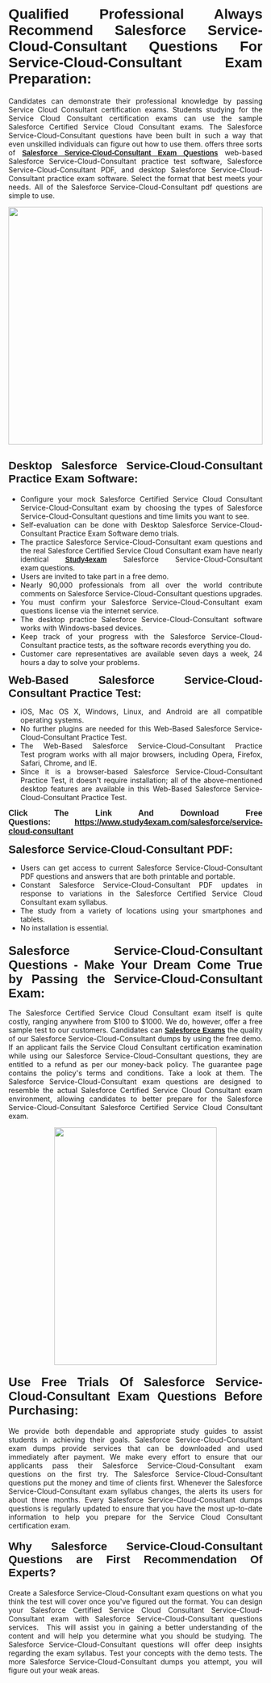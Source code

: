 <h1 style="text-align: justify;"><span style="font-family:Verdana,Geneva,sans-serif;"><strong>Qualified Professional Always Recommend Salesforce Service-Cloud-Consultant Questions For Service-Cloud-Consultant Exam Preparation:</strong></span></h1>

<p style="text-align: justify;">Candidates can demonstrate their professional knowledge by passing Service Cloud Consultant certification exams. Students studying for the Service Cloud Consultant certification exams can use the sample Salesforce Certified Service Cloud Consultant exams. The Salesforce Service-Cloud-Consultant questions have been built in such a way that even unskilled individuals can figure out how to use them. offers three sorts of <a href="https://www.study4exam.com/salesforce/service-cloud-consultant" target="_blank"><span style="font-family:Verdana,Geneva,sans-serif;"><strong>Salesforce Service-Cloud-Consultant Exam Questions</strong></span></a> web-based Salesforce Service-Cloud-Consultant practice test software, Salesforce Service-Cloud-Consultant PDF, and desktop Salesforce Service-Cloud-Consultant practice exam software. Select the format that best meets your needs. All of the Salesforce Service-Cloud-Consultant pdf questions are simple to use.</p>

<p style="text-align: justify;"><a href="https://www.study4exam.com/salesforce/service-cloud-consultant" target="_blank"><img alt="" src="https://lh3.googleusercontent.com/pw/AM-JKLWyZpIQ0aIkfIyIbfUPGjZUh9qzz_kEk5RQLLa1Ffk6zlfHeVNyBGzR2ChVBfJFdRCu2HSxQoY7qwgGNqYCcDhg4BDPSQC4_r1Lvt5LrVxcXJb-7gUYJ0C1j1XwacQik8iOf4NNB6rzl0eJTUoRr7yL=w1155-h649-no?authuser=0" style="width: 100%; height: 470px;" /></a></p>

<h2 style="text-align: justify;"><span style="font-family:Verdana,Geneva,sans-serif;"><strong><span style="font-size:22px;">Desktop Salesforce Service-Cloud-Consultant Practice Exam Software:</span></strong></span></h2>

<ul>
	<li style="text-align: justify;">Configure your mock Salesforce Certified Service Cloud Consultant Service-Cloud-Consultant exam by choosing the types of Salesforce Service-Cloud-Consultant questions and time limits you want to see.</li>
	<li style="text-align: justify;">Self-evaluation can be done with Desktop Salesforce Service-Cloud-Consultant Practice Exam Software demo trials.</li>
	<li style="text-align: justify;">The practice Salesforce Service-Cloud-Consultant exam questions and the real Salesforce Certified Service Cloud Consultant exam have nearly identical <a href="https://www.study4exam.com/" target="_blank"><span style="font-family:Verdana,Geneva,sans-serif;"><strong>Study4exam</strong></span></a> Salesforce Service-Cloud-Consultant exam questions.</li>
	<li style="text-align: justify;">Users are invited to take part in a free demo.</li>
	<li style="text-align: justify;">Nearly 90,000 professionals from all over the world contribute comments on Salesforce Service-Cloud-Consultant questions upgrades.</li>
	<li style="text-align: justify;">You must confirm your Salesforce Service-Cloud-Consultant exam questions license via the internet service.</li>
	<li style="text-align: justify;">The desktop practice Salesforce Service-Cloud-Consultant software works with Windows-based devices.</li>
	<li style="text-align: justify;">Keep track of your progress with the Salesforce Service-Cloud-Consultant practice tests, as the software records everything you do.</li>
	<li style="text-align: justify;">Customer care representatives are available seven days a week, 24 hours a day to solve your problems.</li>
</ul>

<p style="text-align: justify;"><strong><span style="font-size:22px;"><span style="font-family:Verdana,Geneva,sans-serif;">Web-Based Salesforce Service-Cloud-Consultant Practice Test:</span></span></strong></p>

<ul>
	<li style="text-align: justify;">iOS, Mac OS X, Windows, Linux, and Android are all compatible operating systems.</li>
	<li style="text-align: justify;">No further plugins are needed for this Web-Based Salesforce Service-Cloud-Consultant Practice Test.</li>
	<li style="text-align: justify;">The Web-Based Salesforce Service-Cloud-Consultant Practice Test program works with all major browsers, including Opera, Firefox, Safari, Chrome, and IE.</li>
	<li style="text-align: justify;">Since it is a browser-based Salesforce Service-Cloud-Consultant Practice Test, it doesn't require installation; all of the above-mentioned desktop features are available in this Web-Based Salesforce Service-Cloud-Consultant Practice Test.</li>
</ul>

<p style="text-align: justify;"><span style="font-size:16px;"><span style="font-family:Tahoma,Geneva,sans-serif;"><strong>Click The Link And Download Free Questions:</strong> <strong><a href="https://www.study4exam.com/salesforce/service-cloud-consultant" target="_blank">https://www.study4exam.com/salesforce/service-cloud-consultant</a></strong></span></span></p>

<p style="text-align: justify;"><strong><span style="font-size:22px;"><span style="font-family:Verdana,Geneva,sans-serif;">Salesforce Service-Cloud-Consultant PDF:</span></span></strong></p>

<ul>
	<li style="text-align: justify;">Users can get access to current Salesforce Service-Cloud-Consultant PDF questions and answers that are both printable and portable.</li>
	<li style="text-align: justify;">Constant Salesforce Service-Cloud-Consultant PDF updates in response to variations in the Salesforce Certified Service Cloud Consultant exam syllabus.</li>
	<li style="text-align: justify;">The study from a variety of locations using your smartphones and tablets.</li>
	<li style="text-align: justify;">No installation is essential.</li>
</ul>

<h3 style="text-align: justify;"><span style="font-family:Verdana,Geneva,sans-serif;"><strong><span style="font-size:24px;">Salesforce Service-Cloud-Consultant Questions - Make Your Dream Come True by Passing the Service-Cloud-Consultant Exam:</span></strong></span></h3>

<p style="text-align: justify;">The Salesforce Certified Service Cloud Consultant exam itself is quite costly, ranging anywhere from $100 to $1000. We do, however, offer a free sample test to our customers. Candidates can <a href="https://www.study4exam.com/salesforce-exams" target="_blank"><span style="font-family:Verdana,Geneva,sans-serif;"><strong>Salesforce Exams</strong></span></a> the quality of our Salesforce Service-Cloud-Consultant dumps by using the free demo. If an applicant fails the Service Cloud Consultant certification examination while using our Salesforce Service-Cloud-Consultant questions, they are entitled to a refund as per our money-back policy. The guarantee page contains the policy's terms and conditions. Take a look at them. The Salesforce Service-Cloud-Consultant exam questions are designed to resemble the actual Salesforce Certified Service Cloud Consultant exam environment, allowing candidates to better prepare for the Salesforce Service-Cloud-Consultant Salesforce Certified Service Cloud Consultant exam.</p>

<p style="text-align: center;"><a href="https://www.study4exam.com/salesforce/service-cloud-consultant" target="_blank"><img alt="" src="https://lh3.googleusercontent.com/pw/AM-JKLVm1AFNQYt9HiIQSWFIDJ4-reoM0KdCdeB19EHN9L4Ujh8Y8RsoWphcOgh6e0EKC_wCXdk0e-HV9pMpYeOiLTHeEFzZkvxkcVneQPmtckPgQ6d6_1fl6pQAIG3hKRJVIJQCxUF7j94Vj7Q4_c_jN3oH=w972-h649-no?authuser=0" style="width: 80%; height: 470px;" /></a></p>

<h4 style="text-align: justify;"><span style="font-family:Verdana,Geneva,sans-serif;"><strong><span style="font-size:24px;">Use Free Trials Of Salesforce Service-Cloud-Consultant Exam Questions Before Purchasing:</span></strong></span></h4>

<p style="text-align: justify;">We provide both dependable and appropriate study guides to assist students in achieving their goals. Salesforce Service-Cloud-Consultant exam dumps provide services that can be downloaded and used immediately after payment. We make every effort to ensure that our applicants pass their Salesforce Service-Cloud-Consultant exam questions on the first try. The Salesforce Service-Cloud-Consultant questions put the money and time of clients first. Whenever the Salesforce Service-Cloud-Consultant exam syllabus changes, the alerts its users for about three months. Every Salesforce Service-Cloud-Consultant dumps questions is regularly updated to ensure that you have the most up-to-date information to help you prepare for the Service Cloud Consultant certification exam.</p>

<h4 style="text-align: justify;"><strong><span style="font-family:Verdana,Geneva,sans-serif;"><span style="font-size:22px;">Why Salesforce Service-Cloud-Consultant Questions are First Recommendation Of Experts?</span></span></strong></h4>

<p style="text-align: justify;">Create a Salesforce Service-Cloud-Consultant exam questions on what you think the test will cover once you've figured out the format. You can design your Salesforce Certified Service Cloud Consultant Service-Cloud-Consultant exam with Salesforce Service-Cloud-Consultant questions services.  This will assist you in gaining a better understanding of the content and will help you determine what you should be studying. The Salesforce Service-Cloud-Consultant questions will offer deep insights regarding the exam syllabus. Test your concepts with the demo tests. The more Salesforce Service-Cloud-Consultant dumps you attempt, you will figure out your weak areas. </p>
